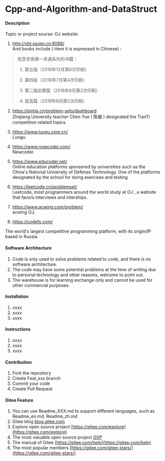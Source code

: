 #  Cpp-and-Algorithm-and-DataStruct

#### Description

Topic or project sourse:
OJ website: 

1. http://ybt.ssoier.cn:8088/   
   And books include ( Here it is expressed in Chinese) : 

> 信息学奥赛一本通系列的书籍：
>
> 1. 第五版（2018年12月第8次印刷）
>
> 2. 第四版（2018年7月第4次印刷）
>
> 3. 第二版初赛篇（2018年8月第2次印刷）
>
> 4. 提高篇（2018年8月第2次印刷）

2. https://pintia.cn/problem-sets/dashboard  
   Zhejiang University teacher Chen Yue ( 陈越 ) designated the TianTi competition related topics.

3. https://www.luogu.com.cn/  
   Luogu. 

4. https://www.nowcoder.com/  
   Newcoder. 

5. https://www.educoder.net/  
  Online education platforms sponsored by universities such as the China's National University of Defense Technology. One of the platforms designated by the school for doing exercises and testing.

6. https://leetcode.cn/problemset/  
   Leetcode, most programmers around the world study at OJ , a website that favors interviews and interships. 
7. https://www.acwing.com/problem/  
   acwing OJ. 
8. https://codefs.com/

The world's largest competitive programming platform, with its origin/IP based in Russia.

#### Software Architecture
1. Code is only used to solve problems related to code, and there is no software architecture.
1. The code may have some potential problems at the time of writing due to personal technology and other reasons, welcome to point out.
1. The warehouse is for learning exchange only and cannot be used for other commercial purposes. 

#### Installation

1.  xxxx
2.  xxxx
3.  xxxx

#### Instructions

1.  xxxx
2.  xxxx
3.  xxxx

#### Contribution

1.  Fork the repository
2.  Create Feat_xxx branch
3.  Commit your code
4.  Create Pull Request


#### Gitee Feature

1.  You can use Readme\_XXX.md to support different languages, such as Readme\_en.md, Readme\_zh.md
2.  Gitee blog [blog.gitee.com](https://blog.gitee.com)
3.  Explore open source project [https://gitee.com/explore](https://gitee.com/explore)
4.  The most valuable open source project [GVP](https://gitee.com/gvp)
5.  The manual of Gitee [https://gitee.com/help](https://gitee.com/help)
6.  The most popular members  [https://gitee.com/gitee-stars/](https://gitee.com/gitee-stars/)
